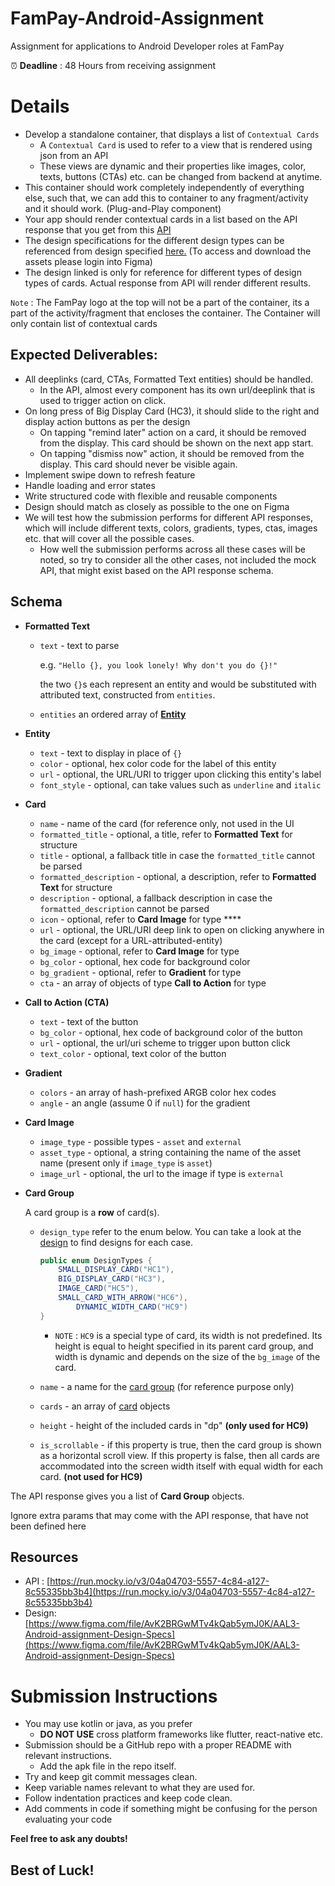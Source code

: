 # FamPay-Android-Assignment
Assignment for applications to Android Developer roles at FamPay

⏰ **Deadline** : 48 Hours from receiving assignment

# Details

- Develop a standalone container, that displays a list of `Contextual Cards`
    - A `Contextual Card` is used to refer to a view that is rendered using json from an API
    - These views are dynamic and their properties like images, color, texts, buttons (CTAs) etc. can be changed from backend at anytime.
- This container should work completely independently of everything else, such that, we can add this to container to any fragment/activity and it should work. (Plug-and-Play component)
- Your app should render contextual cards in a list based on the API response that you get from this [API](https://run.mocky.io/v3/fefcfbeb-5c12-4722-94ad-b8f92caad1ad)
- The design specifications for the different design types can be referenced from design specified [here.](https://www.figma.com/file/AvK2BRGwMTv4kQab5ymJ0K/AAL3-Android-assignment-Design-Specs) (To access and download the assets please login into Figma)
- The design linked is only for reference for different types of design types of cards. Actual response from API will render different results.

`Note` : The FamPay logo at the top will not be a part of the container, its a part of the activity/fragment that encloses the container. The Container will only contain list of contextual cards

## **Expected Deliverables:**
- All deeplinks (card, CTAs, Formatted Text entities) should be handled.
    - In the API, almost every component has its own url/deeplink that is used to trigger action on click.
- On long press of Big Display Card (HC3), it should slide to the right and display action buttons as per the design
    - On tapping "remind later" action on a card, it should be removed from the display. This card should be shown on the next app start.
    - On tapping "dismiss now" action, it should be removed from the display. This card should never be visible again.
- Implement swipe down to refresh feature
- Handle loading and error states
- Write structured code with flexible and reusable components
- Design should match as closely as possible to the one on Figma
- We will test how the submission performs for different API responses, which will include different texts, colors, gradients, types, ctas, images etc. that will cover all the possible cases.
    - How well the submission performs across all these cases will be noted, so try to consider all the other cases, not included the mock API, that might exist based on the API response schema.

## Schema
- **Formatted Text**
    - `text` - text to parse
        
        e.g. `"Hello {}, you look lonely! Why don't you do {}!"` 
        
        the two `{}`s each represent an entity and would be substituted with attributed text, constructed from `entities`. 
        
    - `entities` an ordered array of **[Entity](https://www.notion.so/AAL2-Android-Assignment-44898d1d62a44a0ead628883befed5c7)**
- **Entity**
    - `text` - text to display in place of `{}`
    - `color`  - optional, hex color code for the label of this entity
    - `url` - optional, the URL/URI to trigger upon clicking this entity's label
    - `font_style` - optional, can take values such as `underline` and `italic`
- **Card**
    - `name` - name of the card (for reference only, not used in the UI
    - `formatted_title` - optional, a title, refer to **Formatted Text** for structure
    - `title` - optional, a fallback title in case the `formatted_title` cannot be parsed
    - `formatted_description` - optional, a description, refer to **Formatted Text** for structure
    - `description` - optional, a fallback description in case the `formatted_description` cannot be parsed
    - `icon` - optional, refer to **Card Image** for type ****
    - `url` - optional, the URL/URI deep link to open on clicking anywhere in the card (except for a URL-attributed-entity)
    - `bg_image` - optional, refer to **Card Image** for type
    - `bg_color` - optional, hex code for background color
    - `bg_gradient` - optional, refer to **Gradient** for type
    - `cta` - an array of objects of type **Call to Action** for type
- **Call to Action (CTA)**
    - `text` - text of the button
    - `bg_color` - optional, hex code of background color of the button
    - `url` - optional, the url/uri scheme to trigger upon button click
    - `text_color` - optional, text color of the button
- **Gradient**
    - `colors` - an array of hash-prefixed ARGB color hex codes
    - `angle` - an angle (assume 0 if `null`) for the gradient
- **Card Image**
    - `image_type` - possible types - `asset` and `external`
    - `asset_type` - optional, a string containing the name of the asset name (present only if `image_type` is `asset`)
    - `image_url` - optional, the url to the image if type is `external`
- **Card Group**
    
    A card group is a **row** of card(s). 
    
    - `design_type` refer to the enum below. You can take a look at the [design](https://www.figma.com/file/9chjT8NkzIvXRhbQcuScow/Android-assignment-Design-Specs?node-id=0%3A1) to find designs for each case.
        
        ```java
        public enum DesignTypes {
            SMALL_DISPLAY_CARD("HC1"),
            BIG_DISPLAY_CARD("HC3"),
            IMAGE_CARD("HC5"),
            SMALL_CARD_WITH_ARROW("HC6"),
        		DYNAMIC_WIDTH_CARD("HC9")
        }
        ```
        
        - `NOTE` : `HC9` is a special type of card, its width is not predefined. Its height is equal to height specified in its parent card group, and width is dynamic and depends on the size of the `bg_image` of the card.
    - `name` - a name for the [card group](https://www.notion.so/c87138eb64b54c26a15755d57b8d7566) (for reference purpose only)
    - `cards` - an array of [card](https://www.notion.so/c87138eb64b54c26a15755d57b8d7566) objects
    - `height` - height of the included cards in "dp" **(only used for HC9)**
    - `is_scrollable` - if this property is true, then the card group is shown as a horizontal scroll view. If this property is false, then all cards are accommodated into the screen width itself with equal width for each card. **(not used for HC9)**

The API response gives you a list of **Card Group** objects.

Ignore extra params that may come with the API response, that have not been defined here

## Resources
- API : [https://run.mocky.io/v3/04a04703-5557-4c84-a127-8c55335bb3b4](https://run.mocky.io/v3/04a04703-5557-4c84-a127-8c55335bb3b4)
- Design: [https://www.figma.com/file/AvK2BRGwMTv4kQab5ymJ0K/AAL3-Android-assignment-Design-Specs](https://www.figma.com/file/AvK2BRGwMTv4kQab5ymJ0K/AAL3-Android-assignment-Design-Specs)

# Submission **Instructions**
- You may use kotlin or java, as you prefer
    - **DO NOT USE** cross platform frameworks like flutter, react-native etc.
- Submission should be a GitHub repo with a proper README with relevant instructions.
    - Add the apk file in the repo itself.
- Try and keep git commit messages clean.
- Keep variable names relevant to what they are used for.
- Follow indentation practices and keep code clean.
- Add comments in code if something might be confusing for the person evaluating your code

**Feel free to ask any doubts!**

## Best of Luck!
